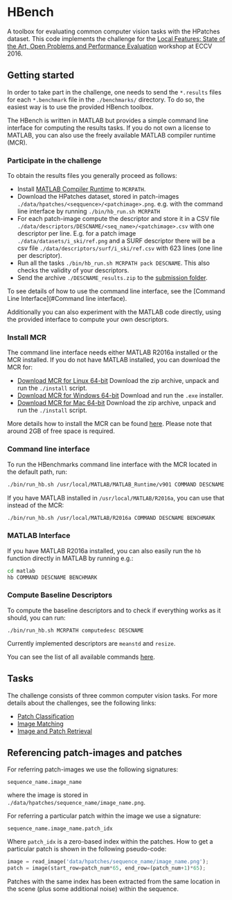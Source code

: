 # HBench
A toolbox for evaluating common computer vision tasks with the HPatches dataset.
This code implements the challenge for the
[Local Features: State of the Art, Open Problems and Performance Evaluation](http://www.iis.ee.ic.ac.uk/ComputerVision/DescrWorkshop/index.html)
workshop at ECCV 2016.

## Getting started
In order to take part in the challenge, one needs to send the `*.results`
files for each `*.benchmark` file in the `./benchmarks/` directory. To do
so, the easiest way is to use the provided HBench toolbox.

The HBench is written in MATLAB but provides a simple command line interface
for computing the results tasks. If you do not own a license to MATLAB, you
can also use the freely available MATLAB compiler runtime (MCR).

### Participate in the challenge
To obtain the results files you generally proceed as follows:
* Install [MATLAB Compiler Runtime](http://www.mathworks.com/products/compiler/mcr/) to `MCRPATH`.
* Download the HPatches dataset, stored in patch-images `./data/hpatches/<seqquence>/<patchimage>.png`.
e.g. with the command line interface by running `./bin/hb_run.sh MCRPATH`
* For each patch-image compute the descriptor and store it in a CSV file
`./data/descriptors/DESCNAME/<seq_name>/<patchimage>.csv` with one
descriptor per line. E.g. for a patch image  `./data/datasets/i_ski/ref.png` and a SURF descriptor there will be a csv file `./data/descriptors/surf/i_ski/ref.csv` with 623 lines (one line per descriptor).
* Run all the tasks `./bin/hb_run.sh MCRPATH pack DESCNAME`. This also checks the validity of your descriptors.
* Send the archive `./DESCNAME_results.zip` to the [submission folder](https://www.dropbox.com/request/2MJm7vV15XJnl1RzuCzl).

To see details of how to use the command line interface, see the [Command Line Interface](#Command line interface).

Additionally you can also experiment with the MATLAB code directly, using the
provided interface to compute your own descriptors.

### Install MCR
The command line interface needs either MATLAB R2016a installed or the MCR installed.
If you do not have MATLAB installed, you can download the MCR for:
* [Download MCR for Linux 64-bit](http://www.mathworks.com/supportfiles/downloads/R2016a/deployment_files/R2016a/installers/glnxa64/MCR_R2016a_glnxa64_installer.zip)
Download the zip archive, unpack and run the `./install` script.
* [Download MCR for Windows 64-bit](http://www.mathworks.com/supportfiles/downloads/R2016a/deployment_files/R2016a/installers/win64/MCR_R2016a_win64_installer.exe)
Download and run the `.exe` installer.
* [Download MCR for Mac 64-bit](http://www.mathworks.com/supportfiles/downloads/R2016a/deployment_files/R2016a/installers/maci64/MCR_R2016a_maci64_installer.zip)
Download the zip archive, unpack and run the `./install` script.

More details how to install the MCR can be found [here](http://www.mathworks.com/products/compiler/mcr/).
Please note that around 2GB of free space is required.

### Command line interface
To run the HBenchmarks command line interface with the MCR located in the default path, run:
``` bash
./bin/run_hb.sh /usr/local/MATLAB/MATLAB_Runtime/v901 COMMAND DESCNAME BENCHMARK
```
If you have MATLAB installed in `/usr/local/MATLAB/R2016a`, you can use that
instead of the MCR:
``` bash
./bin/run_hb.sh /usr/local/MATLAB/R2016a COMMAND DESCNAME BENCHMARK
```

### MATLAB Interface
If you have MATLAB R2016a installed, you can also easily run the `hb` function directly in MATLAB by running e.g.:
``` bash
cd matlab
hb COMMAND DESCNAME BENCHMARK
```

### Compute Baseline Descriptors
To compute the baseline descriptors and to check if everything works as it should,
you can run:
```
./bin/run_hb.sh MCRPATH computedesc DESCNAME
```
Currently implemented descriptors are `meanstd` and `resize`.

You can see the list of all available commands [here](./bin/README.md).

## Tasks
The challenge consists of three common computer vision tasks.
For more details about the challenges, see the following links:
* [Patch Classification](./benchmarks/classification/README.md)
* [Image Matching](./benchmarks/matching/README.md)
* [Image and Patch Retrieval](./benchmarks/retrieval/README.md)

## Referencing patch-images and patches
For referring patch-images we use the following signatures:
```
sequence_name.image_name
```
where the image is stored in `./data/hpatches/sequence_name/image_name.png`.

For referring a particular patch within the image we use a signature:
```
sequence_name.image_name.patch_idx
```
Where `patch_idx` is a zero-based index within the patches. How to get a particular patch is shown in the following pseudo-code:
``` python
image = read_image('data/hpatches/sequence_name/image_name.png');
patch = image(start_row=patch_num*65, end_row=(patch_num+1)*65);
```
Patches with the same index has been extracted from the same location in the scene (plus some additional noise) within the sequence.
